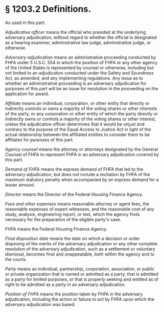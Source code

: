 # § 1203.2   Definitions.

As used in this part:


*Adjudicative officer* means the official who presided at the underlying adversary adjudication, without regard to whether the official is designated as a hearing examiner, administrative law judge, administrative judge, or otherwise.


*Adversary adjudication* means an administrative proceeding conducted by FHFA under 5 U.S.C. 554 in which the position of FHFA or any other agency of the United States is represented by counsel or otherwise, including but not limited to an adjudication conducted under the Safety and Soundness Act, as amended, and any implementing regulations. Any issue as to whether an administrative proceeding is an adversary adjudication for purposes of this part will be an issue for resolution in the proceeding on the application for award.


*Affiliate* means an individual, corporation, or other entity that directly or indirectly controls or owns a majority of the voting shares or other interests of the party, or any corporation or other entity of which the party directly or indirectly owns or controls a majority of the voting shares or other interest, unless the adjudicative officer determines that it would be unjust and contrary to the purpose of the Equal Access to Justice Act in light of the actual relationship between the affiliated entities to consider them to be affiliates for purposes of this part.


*Agency counsel* means the attorney or attorneys designated by the General Counsel of FHFA to represent FHFA in an adversary adjudication covered by this part.


*Demand of FHFA* means the express demand of FHFA that led to the adversary adjudication, but does not include a recitation by FHFA of the maximum statutory penalty when accompanied by an express demand for a lesser amount.


*Director* means the Director of the Federal Housing Finance Agency.


*Fees and other expenses* means reasonable attorney or agent fees, the reasonable expenses of expert witnesses, and the reasonable cost of any study, analysis, engineering report, or test, which the agency finds necessary for the preparation of the eligible party's case.


*FHFA* means the Federal Housing Finance Agency.


*Final disposition date* means the date on which a decision or order disposing of the merits of the adversary adjudication or any other complete resolution of the adversary adjudication, such as a settlement or voluntary dismissal, becomes final and unappealable, both within the agency and to the courts.


*Party* means an individual, partnership, corporation, association, or public or private organization that is named or admitted as a party, that is admitted as a party for limited purposes, or that is properly seeking and entitled as of right to be admitted as a party in an adversary adjudication.


*Position of FHFA* means the position taken by FHFA in the adversary adjudication, including the action or failure to act by FHFA upon which the adversary adjudication was based.




